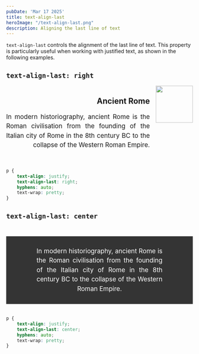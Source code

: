 ```yaml
---
pubDate: 'Mar 17 2025'
title: text-align-last
heroImage: "/text-align-last.png"
description: Aligning the last line of text
---
```


`text-align-last` controls the alignment of the last line of text. This property is particularly useful when working with justified text, as shown in the following examples. 

<style>

.justify {
    font-size: 17px;
  line-height: 1.5;
    text-align: justify;
  text-wrap: pretty;
  hyphens: auto;
}
</style>

## `text-align-last: right`

<div style="text-align: right; margin-inline: auto; display: flex; gap: 16px; align-content: center; width: 583px; max-width: 100%; margin-bottom: 32px;">
<div>
<h2>Ancient Rome</h2>
<p class="justify" style="text-align-last: right;">In modern historiography, ancient Rome is the Roman civilisation from the founding of the Italian city of Rome in the 8th century BC to the collapse of the Western Roman Empire.</p>
</div> 
<img style="width: 100px; object-fit: cover;" src="/colliseum.jpg" alt="">
</div>

```css
p {
    text-align: justify;
    text-align-last: right;
    hyphens: auto;
    text-wrap: pretty;
}
```

<style>
@media(max-width: 600px) {
    .pad-mobile {
        padding-inline: 24px !important;
}
}
</style>

## `text-align-last: center`

<p class="justify pad-mobile" style="margin-top: 44px; margin-bottom: 32px !important; margin-inline: auto; text-align-last: center; background-color: rgb(52, 52, 52); background-image: linear-gradient(rgba(0, 0, 0, .6)), url(/colliseum.jpg); background-size: cover; color: white; padding: 28px 82px;">In modern historiography, ancient Rome is the Roman civilisation from the founding of the Italian city of Rome in the 8th century BC to the collapse of the Western Roman Empire.</p>

```css
p {
    text-align: justify;
    text-align-last: center;
    hyphens: auto;
    text-wrap: pretty;
}
```    